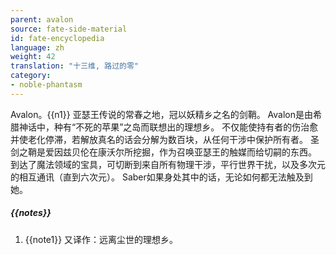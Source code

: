 ```yaml
---
parent: avalon
source: fate-side-material
id: fate-encyclopedia
language: zh
weight: 42
translation: "十三维, 路过的零"
category:
- noble-phantasm
---
```


Avalon。{{n1}}
亚瑟王传说的常春之地，冠以妖精乡之名的剑鞘。
Avalon是由希腊神话中，种有“不死的苹果”之岛而联想出的理想乡。
不仅能使持有者的伤治愈并使老化停滞，若解放真名的话会分解为数百块，从任何干涉中保护所有者。
圣剑之鞘是爱因兹贝伦在康沃尔所挖掘，作为召唤亚瑟王的触媒而给切嗣的东西。
到达了魔法领域的宝具，可切断到来自所有物理干涉，平行世界干扰，以及多次元的相互通讯（直到六次元）。
Saber如果身处其中的话，无论如何都无法触及到她。

##### {{notes}}

1. {{note1}} 又译作：远离尘世的理想乡。
